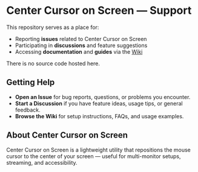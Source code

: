 # Center Cursor on Screen — Support

This repository serves as a place for:
- Reporting **issues** related to Center Cursor on Screen
- Participating in **discussions** and feature suggestions
- Accessing **documentation** and **guides** via the [Wiki](../../wiki)

There is no source code hosted here.

## Getting Help
- **Open an Issue** for bug reports, questions, or problems you encounter.
- **Start a Discussion** if you have feature ideas, usage tips, or general feedback.
- **Browse the Wiki** for setup instructions, FAQs, and usage examples.

## About Center Cursor on Screen
Center Cursor on Screen is a lightweight utility that repositions the mouse cursor to the center of your screen — useful for multi-monitor setups, streaming, and accessibility.
